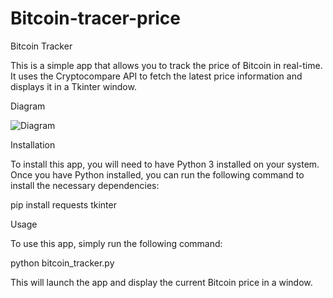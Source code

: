 # Bitcoin-tracer-price

Bitcoin Tracker

This is a simple app that allows you to track the price of Bitcoin in real-time. It uses the Cryptocompare API to fetch the latest price information and displays it in a Tkinter window.

Diagram

![Diagram](https://github.com/AlexandruEmil/Bitcoin-tracer-price/assets/100286841/5a1be942-03fa-455e-b1b6-f376e40e74d1)


Installation

To install this app, you will need to have Python 3 installed on your system. Once you have Python installed, you can run the following command to install the necessary dependencies:

pip install requests tkinter

Usage

To use this app, simply run the following command:

python bitcoin_tracker.py

This will launch the app and display the current Bitcoin price in a window.

